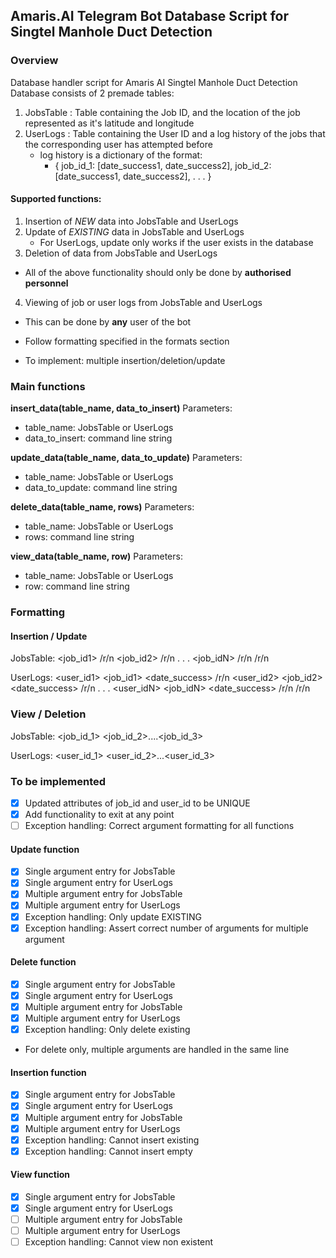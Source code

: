## Amaris.AI Telegram Bot Database Script for Singtel Manhole Duct Detection 

### Overview
Database handler script for Amaris AI Singtel Manhole Duct Detection
Database consists of 2 premade tables:
1. JobsTable : Table containing the Job ID, and the location of the job represented
as it's latitude and longitude
2. UserLogs : Table containing the User ID and a log history of the jobs that the corresponding user has attempted before
    - log history is a dictionary of the format:
        - { job_id_1: [date_success1, date_success2],
            job_id_2: [date_success1, date_success2],
            .
            .
            .
            }
#### Supported functions:
1. Insertion of _NEW_ data into JobsTable and UserLogs
2. Update of _EXISTING_ data in JobsTable and UserLogs
    - For UserLogs, update only works if the user exists in the database
3. Deletion of data from JobsTable and UserLogs
- All of the above functionality should only be done by **authorised personnel**
4. Viewing of job or user logs from JobsTable and UserLogs
- This can be done by **any** user of the bot

- Follow formatting specified in the formats section
- To implement: multiple insertion/deletion/update

### Main functions
**insert_data(table_name, data_to_insert)**
Parameters:
- table_name: JobsTable or UserLogs
- data_to_insert: command line string

**update_data(table_name, data_to_update)**
Parameters:
- table_name: JobsTable or UserLogs
- data_to_update: command line string

**delete_data(table_name, rows)**
Parameters:
- table_name: JobsTable or UserLogs
- rows: command line string 

**view_data(table_name, row)**
Parameters:
- table_name: JobsTable or UserLogs
- row: command line string 

### Formatting
#### Insertion / Update


JobsTable:
<job_id1> <latitude1> <longitude1> /r/n
<job_id2> <latitude2> <longitude2> /r/n
.
.
.
<job_idN> <latitudeN> <longitudeN> /r/n
/r/n

UserLogs:
<user_id1> <job_id1> <date_success> /r/n
<user_id2> <job_id2> <date_success> /r/n
.
.
.
<user_idN> <job_idN> <date_success> /r/n
/r/n

### View / Deletion
JobsTable:
<job_id_1> <job_id_2>....<job_id_3>

UserLogs:
<user_id_1> <user_id_2>...<user_id_3>

### To be implemented
- [X] Updated attributes of job_id and user_id to be UNIQUE
- [X] Add functionality to exit at any point
- [ ] Exception handling: Correct argument formatting for all functions

#### Update function
- [X] Single argument entry for JobsTable
- [X] Single argument entry for UserLogs
- [X] Multiple argument entry for JobsTable
- [X] Multiple argument entry for UserLogs
- [X] Exception handling: Only update EXISTING
- [X] Exception handling: Assert correct number of arguments for multiple argument

#### Delete function
- [X] Single argument entry for JobsTable
- [X] Single argument entry for UserLogs
- [X] Multiple argument entry for JobsTable
- [X] Multiple argument entry for UserLogs
- [X] Exception handling: Only delete existing
* For delete only, multiple arguments are handled in the same line

#### Insertion function
- [X] Single argument entry for JobsTable
- [X] Single argument entry for UserLogs
- [X] Multiple argument entry for JobsTable
- [X] Multiple argument entry for UserLogs
- [X] Exception handling: Cannot insert existing
- [X] Exception handling: Cannot insert empty

#### View function
- [X] Single argument entry for JobsTable
- [X] Single argument entry for UserLogs
- [ ] Multiple argument entry for JobsTable
- [ ] Multiple argument entry for UserLogs
- [ ] Exception handling: Cannot view non existent